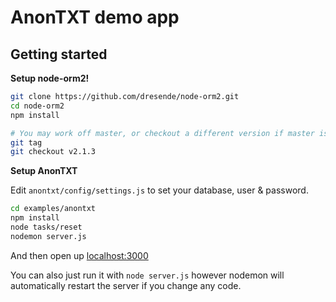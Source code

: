 # AnonTXT demo app

## Getting started

**Setup node-orm2!**

```bash
git clone https://github.com/dresende/node-orm2.git
cd node-orm2
npm install

# You may work off master, or checkout a different version if master is broken:
git tag
git checkout v2.1.3
```

**Setup AnonTXT**

Edit `anontxt/config/settings.js` to set your database, user & password.

```bash
cd examples/anontxt
npm install
node tasks/reset
nodemon server.js
```

And then open up [localhost:3000](http://localhost:3000/)

You can also just run it with `node server.js` however nodemon will automatically restart the server if you change any code.

